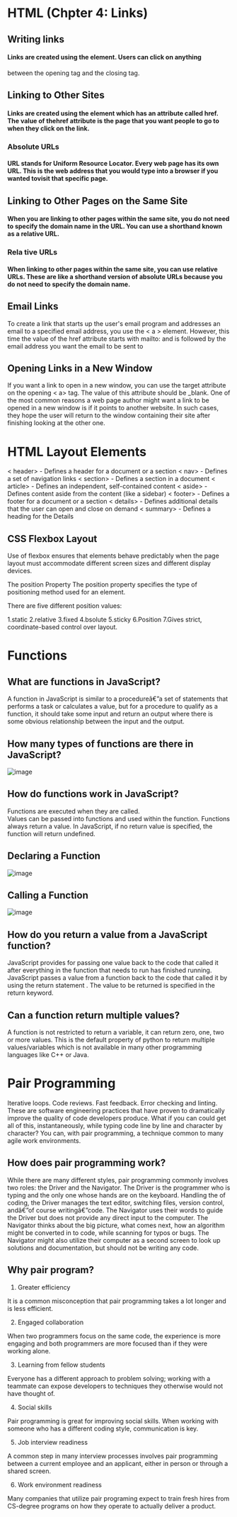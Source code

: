 # HTML (Chpter 4: Links)
## Writing links
#### Links are created using the <a> element. Users can click on anything
between the opening <a> tag and the closing </a> tag.

## Linking to Other Sites
#### Links are created using the <a> element which has an attribute called href. The value of thehref attribute is the page that you want people to go to when they click on the link.

### Absolute URLs
#### URL stands for Uniform Resource Locator. Every web page has its own URL. This is the web address that you would type into a browser if you wanted tovisit that specific page.

## Linking to Other Pages on the Same Site 
#### When you are linking to other pages within the same site, you do not need to specify the domain name in the URL. You can use a shorthand known as a relative URL.

### Rela tive URLs
#### When linking to other pages within the same site, you can use relative URLs. These are like a shorthand version of absolute URLs because you do not need to specify the domain name.

## Email Links
To create a link that starts up
the user's email program and
addresses an email to a specified
email address, you use the < a >
element. However, this time the
value of the href attribute starts
with mailto: and is followed by
the email address you want the
email to be sent to

## Opening Links in a New Window
If you want a link to open in a
new window, you can use the
target attribute on the opening
< a> tag. The value of this
attribute should be _blank.
One of the most common
reasons a web page author
might want a link to be opened
in a new window is if it points to
another website. In such cases,
they hope the user will return
to the window containing their
site after finishing looking at the
other one.


# HTML Layout Elements
< header> - Defines a header for a document or a section
< nav> - Defines a set of navigation links
< section> - Defines a section in a document
< article> - Defines an independent, self-contained content
< aside> - Defines content aside from the content (like a sidebar)
< footer> - Defines a footer for a document or a section
< details> - Defines additional details that the user can open and close on demand
< summary> - Defines a heading for the
Details
## CSS Flexbox Layout
Use of flexbox ensures that elements behave predictably when the page layout must accommodate different screen sizes and different display devices.

The position Property The position property specifies the type of positioning method used for an element.

There are five different position values:

1.static
2.relative
3.fixed
4.bsolute
5.sticky
6.Position
7.Gives strict, coordinate-based control over layout.

# Functions
## What are functions in JavaScript?
A function in JavaScript is similar to a procedureâ€”a set of statements that performs a task or calculates a value, but for a procedure to qualify as a function, it should take some input and return an output where there is some obvious relationship between the input and the output.
## How many types of functions are there in JavaScript?
![image](https://d2h0cx97tjks2p.cloudfront.net/blogs/wp-content/uploads/sites/2/2019/03/JavaScript-function-tutorial.jpg)
## How do functions work in JavaScript?
Functions are executed when they are called.   
Values can be passed into functions and used within the function. Functions always return a value. In JavaScript, if no return value is specified, the function will return undefined.

## Declaring a Function
![image](https://o.quizlet.com/t5EjZXOZNmCccfll8B28Ww.png)

## Calling a Function
![image](https://www.devopsschool.com/blog/wp-content/uploads/2020/01/image-28.png)

## How do you return a value from a JavaScript function?
JavaScript provides for passing one value back to the code that called it after everything in the function that needs to run has finished running. JavaScript passes a value from a function back to the code that called it by using the return statement . The value to be returned is specified in the return keyword.

## Can a function return multiple values?
A function is not restricted to return a variable, it can return zero, one, two or more values. This is the default property of python to return multiple values/variables which is not available in many other programming languages like C++ or Java.


# Pair Programming
Iterative loops. Code reviews. Fast feedback. Error checking and linting. These are software engineering practices that have proven to dramatically improve the quality of code developers produce. What if you can could get all of this, instantaneously, while typing code line by line and character by character? You can, with pair programming, a technique common to many agile work environments.

## How does pair programming work?
While there are many different styles, pair programming commonly involves two roles: the Driver and the Navigator. The Driver is the programmer who is typing and the only one whose hands are on the keyboard. Handling the of coding, the Driver manages the text editor, switching files, version control, andâ€”of course writingâ€”code. The Navigator uses their words to guide the Driver but does not provide any direct input to the computer. The Navigator thinks about the big picture, what comes next, how an algorithm might be converted in to code, while scanning for typos or bugs. The Navigator might also utilize their computer as a second screen to look up solutions and documentation, but should not be writing any code.

## Why pair program?
1. Greater efficiency

It is a common misconception that pair programming takes a lot longer and is less efficient.

2. Engaged collaboration

When two programmers focus on the same code, the experience is more engaging and both programmers are more focused than if they were working alone. 

3. Learning from fellow students

Everyone has a different approach to problem solving; working with a teammate can expose developers to techniques they otherwise would not have thought of.

4. Social skills

Pair programming is great for improving social skills. When working with someone who has a different coding style, communication is key.

5. Job interview readiness

A common step in many interview processes involves pair programming between a current employee and an applicant, either in person or through a shared screen.

6. Work environment readiness

Many companies that utilize pair programing expect to train fresh hires from CS-degree programs on how they operate to actually deliver a product.
